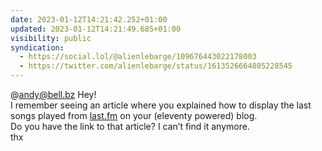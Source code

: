 ```yaml
---
date: 2023-01-12T14:21:42.252+01:00
updated: 2023-01-12T14:21:49.685+01:00
visibility: public
syndication:
  - https://social.lol/@alienlebarge/109676443022178003
  - https://twitter.com/alienlebarge/status/1613526664805228545
---
```

@andy@bell.bz Hey!  
I remember seeing an article where you explained how to display the last songs played from [last.fm](http://last.fm) on your (eleventy powered) blog.  
Do you have the link to that article? I can’t find it anymore.  
thx
